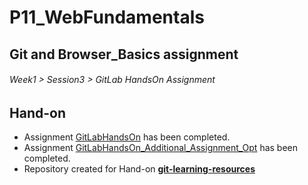 
# P11_WebFundamentals
## Git and Browser_Basics assignment
###### Week1 > Session3 > GitLab HandsOn Assignment
## Hand-on
- Assignment [GitLabHandsOn](https://github.com/Sankalp-Pesto/P11_WebFundamentals/blob/main/Session-03_Git_and_Browser_Basics/GitLabHandsOn.md) has been completed.
- Assignment [GitLabHandsOn_Additional_Assignment_Opt](https://github.com/Sankalp-Pesto/P11_WebFundamentals/blob/main/Session-03_Git_and_Browser_Basics/GitLabHandsOn_Additional_Assignment_Opt.md) has been completed.
- Repository created for Hand-on **[git-learning-resources](https://github.com/lohithjavali/git-learning-resources)**